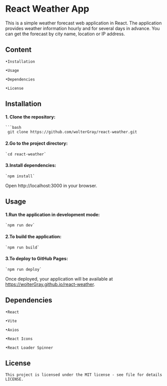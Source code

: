 # React Weather App

This is a simple weather forecast web application in React. The application provides weather information hourly and for several days in advance. You can get the forecast by city name, location or IP address.

## Content

    •Installation
  
    •Usage
  
    •Dependencies

    •License

## Installation

#### 1. Clone the repository:
    ```bash
     git clone https://github.com/wolterGray/react-weather.git

#### 2.Go to the project directory:

    `cd react-weather`

#### 3.Install dependencies:

    `npm install`

Open http://localhost:3000 in your browser.


## Usage

#### 1.Run the application in development mode:

    `npm run dev`

#### 2.To build the application:

    `npm run build`

#### 3.To deploy to GitHub Pages:

    `npm run deploy`

Once deployed, your application will be available at https://wolterGray.github.io/react-weather.


## Dependencies

    •React
  
    •Vite
  
    •Axios
  
    •React Icons
  
    •React Loader Spinner
    

## License

    This project is licensed under the MIT license - see file for details LICENSE.
